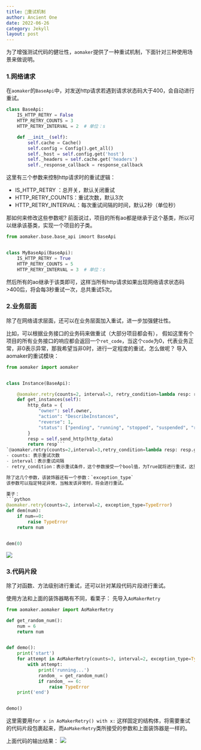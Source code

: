 ```yaml
---
title: 🔄重试机制
author: Ancient One
date: 2022-06-26
category: Jekyll
layout: post
---
```

为了增强测试代码的健壮性，`aomaker`提供了一种重试机制，下面针对三种使用场景来做说明。
###  1.网络请求
在`aomaker`的`BaseApi`中，对发送http请求若遇到请求状态码大于400，会自动进行重试。
```python
class BaseApi:
    IS_HTTP_RETRY = False
    HTTP_RETRY_COUNTS = 3
    HTTP_RETRY_INTERVAL = 2  # 单位：s

    def __init__(self):
        self.cache = Cache()
        self.config = Config().get_all()
        self._host = self.config.get('host')
        self._headers = self.cache.get('headers')
        self._response_callback = response_callback
```

这里有三个参数来控制http请求时的重试逻辑：
- IS_HTTP_RETRY ：总开关，默认关闭重试
- HTTP_RETRY_COUNTS：重试次数，默认3次
- HTTP_RETRY_INTERVAL：每次重试间隔的时间，默认2秒（单位秒）

那如何来修改这些参数呢?
前面说过，项目的所有ao都是继承于这个基类，所以可以继承该基类，实现一个项目的子类。
```python
from aomaker.base.base_api imoort BaseApi


class MyBaseApi(BaseApi):
	IS_HTTP_RETRY = True
    HTTP_RETRY_COUNTS = 5
    HTTP_RETRY_INTERVAL = 3  # 单位：s

```
然后所有的ao继承于该类即可，这样当所有http请求如果出现网络请求状态码>400后，将会每3秒重试一次，总共重试5次。

### 2.业务层面
除了在网络请求层面，还可以在业务层面加入重试，进一步加强健壮性。

比如，可以根据业务接口的业务码来做重试（大部分项目都会有），
假如这里有个项目的所有业务接口的响应都会返回一个`ret_code`，当这个`code`为0，代表业务正常，非0表示异常，那我希望当非0时，进行一定程度的重试，怎么做呢？
导入aomaker的重试模块：
```python
from aomaker import aomaker


class Instance(BaseApi):

    @aomaker.retry(counts=2, interval=3, retry_condition=lambda resp: resp.get("ret_code") != 0)
    def get_instances(self):
        http_data = {
            "owner": self.owner,
            "action": "DescribeInstances",
            "reverse": 1,
            "status": ["pending", "running", "stopped", "suspended", "rescuing"],
        }
        resp = self.send_http(http_data)
        return resp```
`@aomaker.retry(counts=2,interval=3,retry_condition=lambda resp: resp.get("ret_code") != 0)` ,解释下这个装饰器：
- counts: 表示重试次数
- interval：表示重试间隔
- retry_condition：表示重试条件，这个参数接受一个bool值，为True就将进行重试，这里会提取被装饰函数的返回值来进行判断

除了这几个参数，该装饰器还有一个参数：`exception_type`
该参数可以指定特定异常，当触发该异常时，将会进行重试。

栗子：
```python
@aomaker.retry(counts=2, interval=2, exception_type=TypeError)
def dem(num):
    if num==0:
        raise TypeError
    return num


dem(0)

```

![](https://picgo2listen.oss-cn-beijing.aliyuncs.com/imgs/20231012164710.png)

### 3.代码片段
除了对函数、方法级别进行重试，还可以针对某段代码片段进行重试。

使用方法和上面的装饰器略有不同，看栗子：
先导入`AoMakerRetry`

```python
from aomaker.aomaker import AoMakerRetry

def get_random_num():
    num = 6
    return num


def demo():
    print('start')
    for attempt in AoMakerRetry(counts=3, interval=2, exception_type=TypeError):
        with attempt:
            print('running...')
            random_ = get_random_num()
            if random_ == 6:
                raise TypeError
    print('end')


demo()
```

这里需要用`for x in AoMakerRetry() with x:` 这样固定的结构体，将需要重试的代码片段包裹起来，而`AoMakerRetry`类所接受的参数和上面装饰器是一样的。

上面代码的输出结果：
![](https://picgo2listen.oss-cn-beijing.aliyuncs.com/imgs/20231012164735.png)